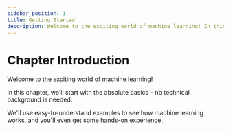 ```yaml
---
sidebar_position: 1
title: Getting Started
description: Welcome to the exciting world of machine learning! In this chapter, we'll start with the absolute basics – no technical background is needed. We'll use easy-to-understand examples to see how machine learning works, and you'll even get some hands-on experience.
---
```


# Chapter Introduction

Welcome to the exciting world of machine learning!

In this chapter, we'll start with the absolute basics – no technical background is needed.

We'll use easy-to-understand examples to see how machine learning works, and you'll even get some hands-on experience.
